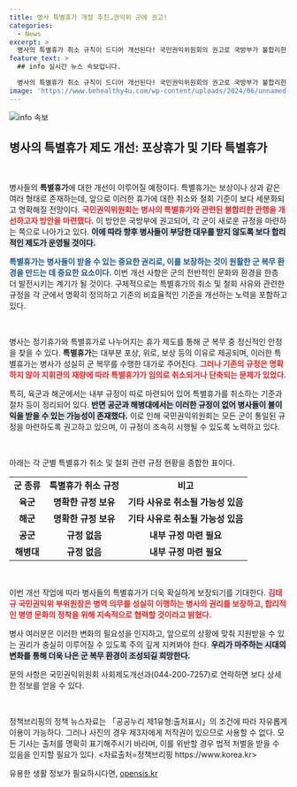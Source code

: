 ```yaml
---
title: 병사 특별휴가 개정 추진…권익위 군에 권고!
categories:
  - News
excerpt: >
  병사의 특별휴가 취소 규칙이 드디어 개선된다! 국민권익위원회의 권고로 국방부가 불합리한 휴가 제한 관행을 정비하고, 병사의 권리를 더욱 확고히 지켜줄 계획이다. 지금 바로 확인하세요!
feature_text: >
  ## info 실시간 뉴스 속보입니다.

  병사의 특별휴가 취소 규칙이 드디어 개선된다! 국민권익위원회의 권고로 국방부가 불합리한 휴가 제한 관행을 정비하고, 병사의 권리를 더욱 확고히 지켜줄 계획이다. 지금 바로 확인하세요!
image: 'https://www.behealthy4u.com/wp-content/uploads/2024/06/unnamed-file.png'
---
```


<p><img src="https://www.behealthy4u.com/wp-content/uploads/2024/06/unnamed-file.png" alt="info 속보" /></p>

<h2 data-ke-size="size26">병사의 특별휴가 제도 개선: 포상휴가 및 기타 특별휴가</h2>

<p data-ke-size="size16">&nbsp;</p>

<p>병사들의 <b>특별휴가</b>에 대한 개선이 이루어질 예정이다. 특별휴가는 보상이나 상과 같은 여러 형태로 존재하는데, 앞으로 이러한 휴가에 대한 취소와 철회 기준이 보다 세분화되고 명확해질 전망이다. <b><span style="color: #ee2323;">국민권익위원회는 병사의 특별휴가와 관련된 불합리한 관행을 개선하고자 방안을 마련했다.</span></b> 이 방안은 국방부에 권고되어, 각 군이 새로운 규정을 마련하는 쪽으로 나아가고 있다. <b><span style="background-color: #21538527;">이에 따라 향후 병사들이 부당한 대우를 받지 않도록 보다 합리적인 제도가 운영될 것이다.</span></b> </p>

<p><b><span style="color: #1a5490;">특별휴가는 병사들이 받을 수 있는 중요한 권리로, 이를 보장하는 것이 원활한 군 복무 환경을 만드는 데 중요한 요소이다.</span></b> 이번 개선 사항은 군의 전반적인 문화와 환경을 한층 더 발전시키는 계기가 될 것이다. 구체적으로는 특별휴가의 취소 및 철회 사유와 관련한 규정을 각 군에서 명확히 정의하고 기존의 비효율적인 기준을 개선하는 노력을 포함하고 있다.</p>

<p data-ke-size="size16">&nbsp;</p>

<p>병사는 정기휴가와 특별휴가로 나누어지는 휴가 제도를 통해 군 복무 중 정신적인 안정을 찾을 수 있다. <b>특별휴가</b>는 대부분 포상, 위로, 보상 등의 이유로 제공되며, 이러한 특별휴가는 병사가 성실히 군 복무를 수행한 대가로 주어진다. <b><span style="color: #ee2323;">그러나 기존의 규정은 명확하지 않아 지휘관의 재량에 따라 특별휴가가 임의로 취소되거나 단축되는 문제가 있었다.</span></b> </p>

<p>특히, 육군과 해군에서는 내부 규정이 따로 마련되어 있어 특별휴가를 취소하는 기준과 절차 등이 정리되어 있다. <b><span style="background-color: #21538527;">반면 공군과 해병대에서는 이러한 규정이 없어 병사들이 불이익을 받을 수 있는 가능성이 존재했다.</span></b> 이로 인해 국민권익위원회는 모든 군이 통일된 규정을 마련하도록 권고하고 있으며, 이 규정이 조속히 시행될 수 있도록 노력하고 있다.</p>

<p data-ke-size="size16">&nbsp;</p>

<p>아래는 각 군별 특별휴가 취소 및 철회 관련 규정 현황을 종합한 표이다.</p>

<table style="width: 100%; border-collapse: collapse;">
<tr>
<td style="text-align: center; height: 17px;"><b>군 종류</b></td>
<td style="text-align: center; height: 17px;"><b>특별휴가 취소 규정</b></td>
<td style="text-align: center; height: 17px;"><b>비고</b></td>
</tr>
<tr>
<td style="text-align: center; height: 17px;"><b>육군</b></td>
<td style="text-align: center; height: 17px;"><b>명확한 규정 보유</b></td>
<td style="text-align: center; height: 17px;"><b>기타 사유로 취소될 가능성 있음</b></td>
</tr>
<tr>
<td style="text-align: center; height: 17px;"><b>해군</b></td>
<td style="text-align: center; height: 17px;"><b>명확한 규정 보유</b></td>
<td style="text-align: center; height: 17px;"><b>기타 사유로 취소될 가능성 있음</b></td>
</tr>
<tr>
<td style="text-align: center; height: 17px;"><b>공군</b></td>
<td style="text-align: center; height: 17px;"><b>규정 없음</b></td>
<td style="text-align: center; height: 17px;"><b>내부 규정 마련 필요</b></td>
</tr>
<tr>
<td style="text-align: center; height: 17px;"><b>해병대</b></td>
<td style="text-align: center; height: 17px;"><b>규정 없음</b></td>
<td style="text-align: center; height: 17px;"><b>내부 규정 마련 필요</b></td>
</tr>
</table>

<p data-ke-size="size16">&nbsp;</p>

<p>이번 개선 작업에 따라 병사들의 특별휴가가 더욱 확실하게 보장되기를 기대한다. <b><span style="color: #ee2323;">김태규 국민권익위 부위원장은 병역 의무를 성실히 이행하는 병사의 권리를 보장하고, 합리적인 병영 문화의 정착을 위해 지속적으로 협력할 것이라고 밝혔다.</span></b></p>

<p>병사 여러분은 이러한 변화의 필요성을 인지하고, 앞으로의 상황에 맞춰 지원받을 수 있는 권리가 충실히 이루어질 수 있도록 주의 깊게 지켜봐야 한다. <b><span style="background-color: #21538527;">우리가 마주하는 시대의 변화를 통해 더욱 나은 군 복무 환경이 조성되길 희망한다.</span></b> </p>

<p>문의 사항은 국민권익위원회 사회제도개선과(044-200-7257)로 연락하면 보다 상세한 정보를 얻을 수 있다.</p>

<p data-ke-size="size16">&nbsp;</p> 

<p>정책브리핑의 정책 뉴스자료는 「공공누리 제1유형:출처표시」의 조건에 따라 자유롭게 이용이 가능하다. 그러나 사진의 경우 제3자에게 저작권이 있으므로 사용할 수 없다. 모든 기사는 출처를 명확히 표기해주시기 바라며, 이를 위반할 경우 법적 처벌을 받을 수 있음을 인지할 필요가 있다. &lt;자료출처=정책브리핑 https://www.korea.kr></p>
유용한 생활 정보가 필요하시다면, <a href="https://opensis.kr" rel="dofollow">opensis.kr</a>


